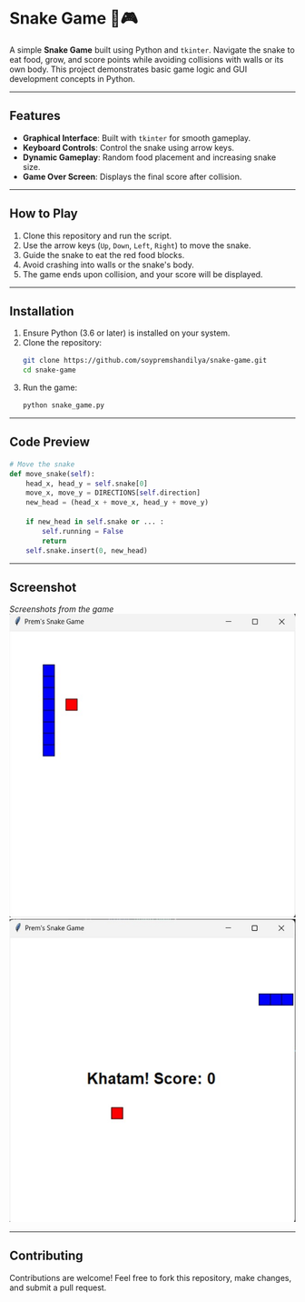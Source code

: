 # Snake Game 🐍🎮  

A simple **Snake Game** built using Python and `tkinter`. Navigate the snake to eat food, grow, and score points while avoiding collisions with walls or its own body. This project demonstrates basic game logic and GUI development concepts in Python.  

---

## Features  
- **Graphical Interface**: Built with `tkinter` for smooth gameplay.  
- **Keyboard Controls**: Control the snake using arrow keys.  
- **Dynamic Gameplay**: Random food placement and increasing snake size.  
- **Game Over Screen**: Displays the final score after collision.  

---

## How to Play  
1. Clone this repository and run the script.  
2. Use the arrow keys (`Up`, `Down`, `Left`, `Right`) to move the snake.  
3. Guide the snake to eat the red food blocks.  
4. Avoid crashing into walls or the snake's body.  
5. The game ends upon collision, and your score will be displayed.  

---

## Installation  
1. Ensure Python (3.6 or later) is installed on your system.  
2. Clone the repository:  
   ```bash
   git clone https://github.com/soypremshandilya/snake-game.git
   cd snake-game
   ```  
3. Run the game:  
   ```bash
   python snake_game.py
   ```  

---

## Code Preview  

```python
# Move the snake
def move_snake(self):
    head_x, head_y = self.snake[0]
    move_x, move_y = DIRECTIONS[self.direction]
    new_head = (head_x + move_x, head_y + move_y)

    if new_head in self.snake or ... :
        self.running = False
        return
    self.snake.insert(0, new_head)
```

---

## Screenshot  
*Screenshots from the game* 
![Snake Game](assets/Screenshot1.jpg)
![Snake Game](assets/Screenshot2.jpg)  


---

## Contributing  
Contributions are welcome! Feel free to fork this repository, make changes, and submit a pull request.  
